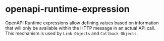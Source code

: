 # openapi-runtime-expression
OpenAPI Runtime expressions allow defining values based on information that will only be available within the HTTP message in an actual API call. This mechanism is used by `Link Objects` and `Callback Objects`.
